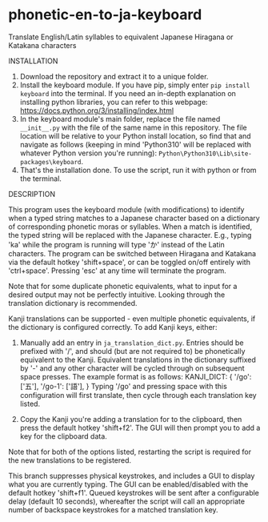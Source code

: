 # phonetic-en-to-ja-keyboard
Translate English/Latin syllables to equivalent Japanese Hiragana or Katakana characters

INSTALLATION

1. Download the repository and extract it to a unique folder.
2. Install the keyboard module. If you have pip, simply enter `pip install keyboard` into the terminal. If you need an in-depth explanation on installing python libraries, you can refer to this webpage: https://docs.python.org/3/installing/index.html
3. In the keyboard module's main folder, replace the file named `__init__.py` with the file of the same name in this repository. The file location will be relative to your Python install location, so find that and navigate as follows (keeping in mind 'Python310' will be replaced with whatever Python version you're running): `Python\Python310\Lib\site-packages\keyboard`.
4. That's the installation done. To use the script, run it with python or from the terminal.


DESCRIPTION
 
This program uses the keyboard module (with modifications) to identify when a typed string matches to a Japanese character based on a dictionary of corresponding phonetic moras or syllables. When a match is identified, the typed string will be replaced with the Japanese character. E.g., typing 'ka' while the program is running will type 'か' instead of the Latin characters. The program can be switched between Hiragana and Katakana via the default hotkey 'shift+space', or can be toggled on/off entirely with 'ctrl+space'. Pressing 'esc' at any time will terminate the program. 

Note that for some duplicate phonetic equivalents, what to input for a desired output may not be perfectly intuitive. Looking through the translation dictionary is recommended. 

Kanji translations can be supported - even multiple phonetic equivalents, if the dictionary is configured correctly. To add Kanji keys, either:

1. Manually add an entry in `ja_translation_dict.py`. Entries should be prefixed with '/', and should (but are not required to) be phonetically equivalent to the Kanji. Equivalent translations in the dictionary suffixed by '-' and any other character will be cycled through on subsequent space presses. The example format is as follows:
 KANJI_DICT: {
   '/go': ['五'],
   '/go-1': ['語'],
   }
   Typing '/go' and pressing space with this configuration will first translate, then cycle through each translation key listed. 

2. Copy the Kanji you're adding a translation for to the clipboard, then press the default hotkey 'shift+f2'. The GUI will then prompt you to add a key for the clipboard data.

Note that for both of the options listed, restarting the script is required for the new translations to be registered.

This branch suppresses physical keystrokes, and includes a GUI to display what you are currently typing. The GUI can be enabled/disabled with the default hotkey 'shift+f1'. Queued keystrokes will be sent after a configurable delay (default 10 seconds), whereafter the script will call an appropriate number of backspace keystrokes for a matched translation key.
